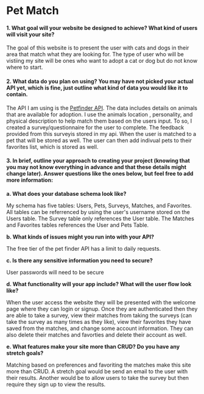 # Pet Match  #





#### 1. What goal will your website be designed to achieve? What kind of users will visit your site?   

The goal of this website is to present the user with cats and dogs in their area that match what they are looking for. The type of user who will be vistiing my site will be
ones who want to adopt a cat or dog but do not know where to start. 

#### 2. What data do you plan on using? You may have not picked your actual API yet, which is fine, just outline what kind of data you would like it to contain. ###
	
The API I am using is the [Petfinder API](https://www.petfinder.com/developers/ "Petfinder API"). The data includes details on animals that are available for adoption. I use  the animals location , personality, and physical description to help match them based on the users input.  To so, I created a survey/questionnaire for the user to complete. The feedback provided from this surveyis stored in my api. When the user is matched to a pet that will be stored as well. The user can then add indivual pets to their favorites list, which is stored as well.

#### 3. In brief, outline your approach to creating your project (knowing that you may not know everything in advance and that these details might change later). Answer questions like the ones below, but feel free to add more information: ###

**a. What does your database schema look like?**   

My schema has five tables: Users, Pets, Surveys, Matches, and Favorites. All tables can be referrenced by using the user's username stored on the Users table. The Survey table only references the User table. The Matches and Favorites tables references the User and Pets Table.

**b. What kinds of issues might you run into with your API?**  

The free tier of the pet finder API has a limit to daily requests.    

**c. Is there any sensitive information you need to secure?**  

User passwords will need to be secure  

**d. What functionality will your app include?  What will the user flow look like?**  

When the user access the website they will be presented with the welcome page where they can login or signup. Once they are authenticated then they are able to take a survey, view their matches from taking the surveys (can take the survey as many times as they like), view their favorites they have saved from the matches, and change some account information. They can also delete their matches and favorties and delete their account as well.  

**e. What features make your site more than CRUD? Do you have any stretch goals?**   

Matching based on preferences and favoriting the matches make this site more than CRUD. A stretch goal would be send an email to the user with their results. Another would be to allow users to take the survey but then require they sign up to view the results.
